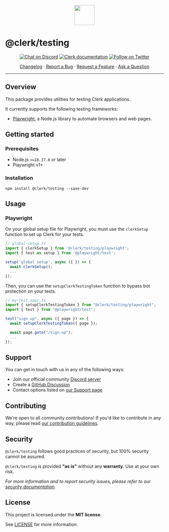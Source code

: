 <p align="center">
  <a href="https://clerk.com?utm_source=github&utm_medium=clerk_testing" target="_blank" rel="noopener noreferrer">
    <picture>
      <source media="(prefers-color-scheme: dark)" srcset="https://images.clerk.com/static/logo-dark-mode-400x400.png">
      <img src="https://images.clerk.com/static/logo-light-mode-400x400.png" height="64">
    </picture>
  </a>
  <br /> 
</p>

# @clerk/testing

<div align="center">

[![Chat on Discord](https://img.shields.io/discord/856971667393609759.svg?logo=discord)](https://clerk.com/discord)
[![Clerk documentation](https://img.shields.io/badge/documentation-clerk-green.svg)](https://clerk.com/docs?utm_source=github&utm_medium=clerk_testing)
[![Follow on Twitter](https://img.shields.io/twitter/follow/ClerkDev?style=social)](https://twitter.com/intent/follow?screen_name=ClerkDev)

[Changelog](https://github.com/clerk/javascript/blob/main/packages/testing/CHANGELOG.md)
·
[Report a Bug](https://github.com/clerk/javascript/issues/new?assignees=&labels=needs-triage&projects=&template=BUG_REPORT.yml)
·
[Request a Feature](https://feedback.clerk.com/roadmap)
·
[Ask a Question](https://github.com/clerk/javascript/discussions)

</div>

---

## Overview

This package provides utilities for testing Clerk applications.

It currently supports the following testing frameworks:

- [Playwright](https://playwright.dev/), a Node.js library to automate browsers and web pages.

## Getting started

### Prerequisites

- Node.js `>=18.17.0` or later
- Playwright v1+

### Installation

```shell
npm install @clerk/testing --save-dev
```

## Usage

### Playwright

On your global setup file for Playwright, you must use the `clerkSetup` function to set up Clerk for your tests.

```typescript
// global-setup.ts
import { clerkSetup } from '@clerk/testing/playwright';
import { test as setup } from '@playwright/test';

setup('global setup', async ({ }) => {
  await clerkSetup();
  ...
});
```

Then, you can use the `setupClerkTestingToken` function to bypass bot protection on your tests.

```typescript
// my-test.spec.ts
import { setupClerkTestingToken } from "@clerk/testing/playwright";
import { test } from "@playwright/test";

test("sign up", async ({ page }) => {
  await setupClerkTestingToken({ page });

  await page.goto("/sign-up");
  ...
});
```

## Support

You can get in touch with us in any of the following ways:

- Join our official community [Discord server](https://clerk.com/discord)
- Create a [GitHub Discussion](https://github.com/clerk/javascript/discussions)
- Contact options listed on [our Support page](https://clerk.com/support?utm_source=github&utm_medium=clerk_testing)

## Contributing

We're open to all community contributions! If you'd like to contribute in any way, please read [our contribution guidelines](https://github.com/clerk/javascript/blob/main/docs/CONTRIBUTING.md).

## Security

`@clerk/testing` follows good practices of security, but 100% security cannot be assured.

`@clerk/testing` is provided **"as is"** without any **warranty**. Use at your own risk.

_For more information and to report security issues, please refer to our [security documentation](https://github.com/clerk/javascript/blob/main/docs/SECURITY.md)._

## License

This project is licensed under the **MIT license**.

See [LICENSE](https://github.com/clerk/javascript/blob/main/packages/testing/LICENSE) for more information.

